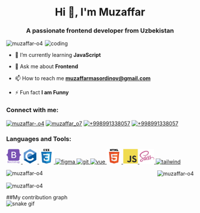 <h1 align="center">Hi 👋, I'm Muzaffar</h1>
<h3 align="center">A passionate frontend developer from Uzbekistan</h3>
<img align="right" width="400" src="https://c.tenor.com/2uyENRmiUt0AAAAC/coding.gif" alt="coding" />

<p align="left"> <img src="https://komarev.com/ghpvc/?username=muzaffar-o4&label=Profile%20views&color=0e75b6&style=flat" alt="muzaffar-o4" /> </p>

- 🌱 I’m currently learning **JavaScript**

- 💬 Ask me about **Frontend**

- 📫 How to reach me **muzaffarmasordinov@gmail.com**

- ⚡ Fun fact **I am Funny**

<h3 align="left">Connect with me:</h3>
<p align="left">
      <a href="https://instagram.com/muzaffar-.o4" target="blank" ><img align="center" src="https://raw.githubusercontent.com/rahuldkjain/github-profile-readme-generator/master/src/images/icons/Social/instagram.svg" alt="muzaffar-.o4" height="30" width="40" /></a>
      <a href="https://telegram.org/muzaffar_o7" target="blank"><img align="center" src="https://cdn4.iconfinder.com/data/icons/logos-and-brands/512/335_Telegram_logo-512.png" alt="muzaffar_o7" height="30" width="40" /></a>
      <a href="tel:+998991338057" target="blank"><img align="center" src="https://freesvg.org/img/phone-call-icon.png" alt="+998991338057" height="30" width="40" /></a>
      <a href="sms:+998991338057" target="blank" ><img align="center" src="https://icon-library.com/images/sms-icon-png/sms-icon-png-21.jpg" alt="+998991338057" height="30" width="40" /></a>
    </p>

<h3 align="left">Languages and Tools:</h3>
<p align="left"> <a href="https://getbootstrap.com" target="_blank" rel="noreferrer"> <img src="https://raw.githubusercontent.com/devicons/devicon/master/icons/bootstrap/bootstrap-plain-wordmark.svg" alt="bootstrap" width="40" height="40"/> </a> <a href="https://www.cprogramming.com/" target="_blank" rel="noreferrer"> <img src="https://raw.githubusercontent.com/devicons/devicon/master/icons/c/c-original.svg" alt="c" width="40" height="40"/> </a> <a href="https://www.w3schools.com/css/" target="_blank" rel="noreferrer"> <img src="https://raw.githubusercontent.com/devicons/devicon/master/icons/css3/css3-original-wordmark.svg" alt="css3" width="40" height="40"/> </a> <a href="https://www.figma.com/" target="_blank" rel="noreferrer"> <img src="https://www.vectorlogo.zone/logos/figma/figma-icon.svg" alt="figma" width="40" height="40"/> </a> <a href="https://git-scm.com/" target="_blank" rel="noreferrer"> <img src="https://www.vectorlogo.zone/logos/git-scm/git-scm-icon.svg" alt="git" width="40" height="40"/> </a><a href="https://vuejs.org/" target="_blank" rel="noreferrer">
        <img src="https://www.vectorlogo.zone/logos/vuejs/vuejs-icon.svg" alt="vue" width="40" height="40" />
      </a> <a href="https://www.w3.org/html/" target="_blank" rel="noreferrer"> <img src="https://raw.githubusercontent.com/devicons/devicon/master/icons/html5/html5-original-wordmark.svg" alt="html5" width="40" height="40"/> </a> <a href="https://developer.mozilla.org/en-US/docs/Web/JavaScript" target="_blank" rel="noreferrer"> <img src="https://raw.githubusercontent.com/devicons/devicon/master/icons/javascript/javascript-original.svg" alt="javascript" width="40" height="40"/> </a> <a href="https://sass-lang.com" target="_blank" rel="noreferrer"> <img src="https://raw.githubusercontent.com/devicons/devicon/master/icons/sass/sass-original.svg" alt="sass" width="40" height="40"/> </a> <a href="https://tailwindcss.com/" target="_blank" rel="noreferrer"> <img src="https://www.vectorlogo.zone/logos/tailwindcss/tailwindcss-icon.svg" alt="tailwind" width="40" height="40"/> </a> </p>

<p><img align="left" src="https://github-readme-stats.vercel.app/api/top-langs?username=muzaffar-o4&show_icons=true&locale=en&layout=compact" alt="muzaffar-o4" /></p>

<p align="right">&nbsp;<img align="center" src="https://github-readme-stats.vercel.app/api?username=muzaffar-o4&show_icons=true&locale=en" alt="muzaffar-o4" /></p>

<p><img align="center" src="https://github-readme-streak-stats.herokuapp.com/?user=muzaffar-o4&" alt="muzaffar-o4" /></p>

    
##My contribution graph    
![snake gif](https://github.com/muzaffar-o4/muzaffar-o4/blob/output/github-contribution-grid-snake.gif)
